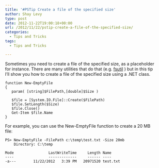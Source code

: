 ```yaml
---
title: '#PSTip Create a file of the specified size'
author: Shay Levy
type: post
date: 2012-11-22T19:00:18+00:00
url: /2012/11/22/pstip-create-a-file-of-the-specified-size/
categories:
  - Tips and Tricks
tags:
  - Tips and Tricks

---
```

Sometimes you need to create a file of the specified size, as a placeholder for instance. There are many utilities that do that (e.g. <a title="fsutil" href="http://technet.microsoft.com/en-us/library/cc788058(v=ws.10).aspx" target="_blank">fsutil</a> ) but in this tip I&#8217;ll show you how to create a file of the specified size using a .NET class.

```
function New-EmptyFile
{
   param( [string]$FilePath,[double]$Size )

   $file = [System.IO.File]::Create($FilePath)
   $file.SetLength($Size)
   $file.Close()
   Get-Item $file.Name
}
```

For example, you can use the New-EmptyFile function to create a 20 MB file:

```
PS> New-EmptyFile -FilePath c:\temp\test.txt -Size 20mb
	Directory: C:\temp

Mode                LastWriteTime     Length Name
----                -------------     ------ ----
-a---        11/22/2012   3:39 PM   20971520 test.txt
```